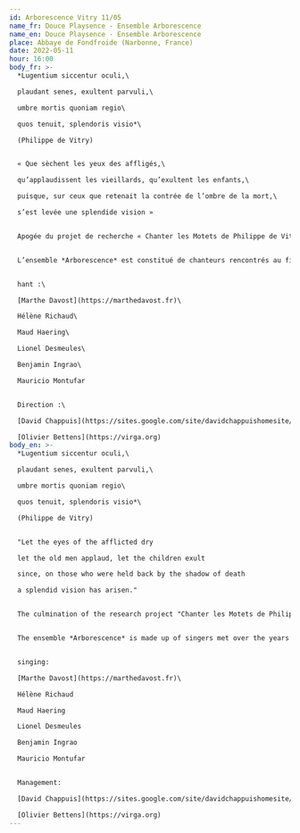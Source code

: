 ```yaml
---
id: Arborescence Vitry 11/05
name_fr: Douce Playsence - Ensemble Arborescence
name_en: Douce Playsence - Ensemble Arborescence
place: Abbaye de Fondfroide (Narbonne, France)
date: 2022-05-11
hour: 16:00
body_fr: >-
  *Lugentium siccentur oculi,\

  plaudant senes, exultent parvuli,\

  umbre mortis quoniam regio\

  quos tenuit, splendoris visio*\

  (Philippe de Vitry)


  « Que sèchent les yeux des affligés,\

  qu’applaudissent les vieillards, qu’exultent les enfants,\

  puisque, sur ceux que retenait la contrée de l’ombre de la mort,\

  s’est levée une splendide vision »


  Apogée du projet de recherche « Chanter les Motets de Philippe de Vitry » (CMPV), la création de l’ensemble *Arborescence* constitue le point de convergence des chemins parcourus : [interprétation de la musique polyphonique entre *Ars antiqua* et *Ars Nova*](https://www.hesge.ch/hem/recherche-developpement/liste/termine/projet?page=17), encodages et éditions diplomatiques et critiques des manuscrits du *Corpus Motetorum Philippo de Vitry*, mises en pratique de la science du chant (notation, solmisation, contrepoint, ornementation, improvisation, composition), rencontres entre poèmes et musiques, expérimentations sur la prononciation des textes, espace de réflexion sur les concerts entre musiques du passé et du présent.


  L’ensemble *Arborescence* est constitué de chanteurs rencontrés au fil des ans dans des centres de formation tels que les départements de musique ancienne de la [HEM](https://www.hesge.ch/hem/) de Genève et du [CNSMD](http://www.cnsmd-lyon.fr/) de Lyon, ainsi que lors des formations professionnelles de la [Fondation Royaumont](https://www.royaumont.com/).


  hant :\

  [Marthe Davost](https://marthedavost.fr)\

  Hélène Richaud\

  Maud Haering\

  Lionel Desmeules\

  Benjamin Ingrao\

  Mauricio Montufar


  Direction :\

  [David Chappuis](https://sites.google.com/site/davidchappuishomesite/)\

  [Olivier Bettens](https://virga.org)
body_en: >-
  *Lugentium siccentur oculi,\

  plaudant senes, exultent parvuli,\

  umbre mortis quoniam regio\

  quos tenuit, splendoris visio*\

  (Philippe de Vitry)


  "Let the eyes of the afflicted dry

  let the old men applaud, let the children exult

  since, on those who were held back by the shadow of death

  a splendid vision has arisen."


  The culmination of the research project "Chanter les Motets de Philippe de Vitry" (CMPV), the creation of the ensemble *Arborescence* constitutes the point of convergence of the paths travelled: [interpretation of polyphonic music between *Ars antiqua* and *Ars Nova*](https://www.hesge.ch/hem/recherche-developpement/liste/termine/projet? page=17), encoding and diplomatic and critical editions of the manuscripts of the *Corpus Motetorum Philippo de Vitry*, practical application of the science of singing (notation, solmisation, counterpoint, ornamentation, improvisation, composition), encounters between poems and music, experiments on the pronunciation of texts, and a space for reflection on concerts between past and present music.


  The ensemble *Arborescence* is made up of singers met over the years in training centres such as the early music departments of the [HEM](https://www.hesge.ch/hem/) in Geneva and the [CNSMD](http://www.cnsmd-lyon.fr/) in Lyon, as well as during professional training courses at the [Fondation Royaumont](https://www.royaumont.com/).


  singing:

  [Marthe Davost](https://marthedavost.fr)\

  Hélène Richaud

  Maud Haering

  Lionel Desmeules

  Benjamin Ingrao

  Mauricio Montufar


  Management:

  [David Chappuis](https://sites.google.com/site/davidchappuishomesite/)\

  [Olivier Bettens](https://virga.org)
---
```

